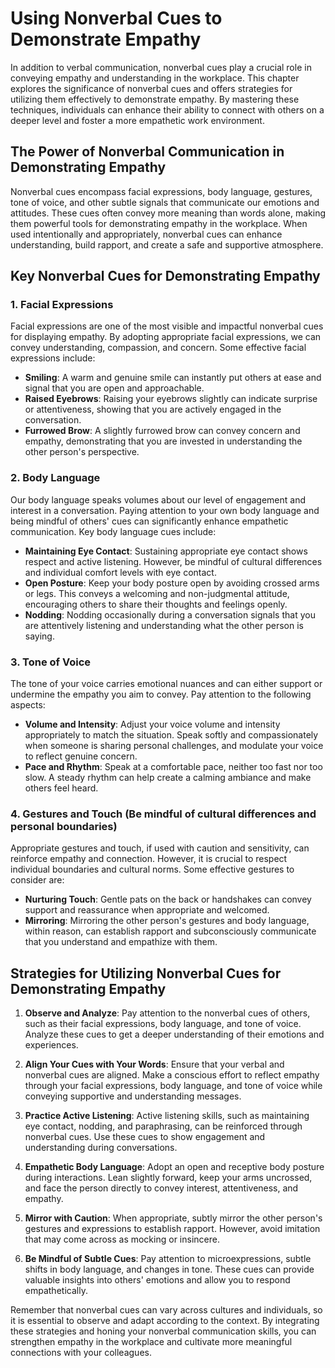 Using Nonverbal Cues to Demonstrate Empathy
====================================================

In addition to verbal communication, nonverbal cues play a crucial role in conveying empathy and understanding in the workplace. This chapter explores the significance of nonverbal cues and offers strategies for utilizing them effectively to demonstrate empathy. By mastering these techniques, individuals can enhance their ability to connect with others on a deeper level and foster a more empathetic work environment.

The Power of Nonverbal Communication in Demonstrating Empathy
-------------------------------------------------------------

Nonverbal cues encompass facial expressions, body language, gestures, tone of voice, and other subtle signals that communicate our emotions and attitudes. These cues often convey more meaning than words alone, making them powerful tools for demonstrating empathy in the workplace. When used intentionally and appropriately, nonverbal cues can enhance understanding, build rapport, and create a safe and supportive atmosphere.

Key Nonverbal Cues for Demonstrating Empathy
--------------------------------------------

### 1. Facial Expressions

Facial expressions are one of the most visible and impactful nonverbal cues for displaying empathy. By adopting appropriate facial expressions, we can convey understanding, compassion, and concern. Some effective facial expressions include:

* **Smiling**: A warm and genuine smile can instantly put others at ease and signal that you are open and approachable.
* **Raised Eyebrows**: Raising your eyebrows slightly can indicate surprise or attentiveness, showing that you are actively engaged in the conversation.
* **Furrowed Brow**: A slightly furrowed brow can convey concern and empathy, demonstrating that you are invested in understanding the other person's perspective.

### 2. Body Language

Our body language speaks volumes about our level of engagement and interest in a conversation. Paying attention to your own body language and being mindful of others' cues can significantly enhance empathetic communication. Key body language cues include:

* **Maintaining Eye Contact**: Sustaining appropriate eye contact shows respect and active listening. However, be mindful of cultural differences and individual comfort levels with eye contact.
* **Open Posture**: Keep your body posture open by avoiding crossed arms or legs. This conveys a welcoming and non-judgmental attitude, encouraging others to share their thoughts and feelings openly.
* **Nodding**: Nodding occasionally during a conversation signals that you are attentively listening and understanding what the other person is saying.

### 3. Tone of Voice

The tone of your voice carries emotional nuances and can either support or undermine the empathy you aim to convey. Pay attention to the following aspects:

* **Volume and Intensity**: Adjust your voice volume and intensity appropriately to match the situation. Speak softly and compassionately when someone is sharing personal challenges, and modulate your voice to reflect genuine concern.
* **Pace and Rhythm**: Speak at a comfortable pace, neither too fast nor too slow. A steady rhythm can help create a calming ambiance and make others feel heard.

### 4. Gestures and Touch (Be mindful of cultural differences and personal boundaries)

Appropriate gestures and touch, if used with caution and sensitivity, can reinforce empathy and connection. However, it is crucial to respect individual boundaries and cultural norms. Some effective gestures to consider are:

* **Nurturing Touch**: Gentle pats on the back or handshakes can convey support and reassurance when appropriate and welcomed.
* **Mirroring**: Mirroring the other person's gestures and body language, within reason, can establish rapport and subconsciously communicate that you understand and empathize with them.

Strategies for Utilizing Nonverbal Cues for Demonstrating Empathy
-----------------------------------------------------------------

1. **Observe and Analyze**: Pay attention to the nonverbal cues of others, such as their facial expressions, body language, and tone of voice. Analyze these cues to get a deeper understanding of their emotions and experiences.

2. **Align Your Cues with Your Words**: Ensure that your verbal and nonverbal cues are aligned. Make a conscious effort to reflect empathy through your facial expressions, body language, and tone of voice while conveying supportive and understanding messages.

3. **Practice Active Listening**: Active listening skills, such as maintaining eye contact, nodding, and paraphrasing, can be reinforced through nonverbal cues. Use these cues to show engagement and understanding during conversations.

4. **Empathetic Body Language**: Adopt an open and receptive body posture during interactions. Lean slightly forward, keep your arms uncrossed, and face the person directly to convey interest, attentiveness, and empathy.

5. **Mirror with Caution**: When appropriate, subtly mirror the other person's gestures and expressions to establish rapport. However, avoid imitation that may come across as mocking or insincere.

6. **Be Mindful of Subtle Cues**: Pay attention to microexpressions, subtle shifts in body language, and changes in tone. These cues can provide valuable insights into others' emotions and allow you to respond empathetically.

Remember that nonverbal cues can vary across cultures and individuals, so it is essential to observe and adapt according to the context. By integrating these strategies and honing your nonverbal communication skills, you can strengthen empathy in the workplace and cultivate more meaningful connections with your colleagues.
